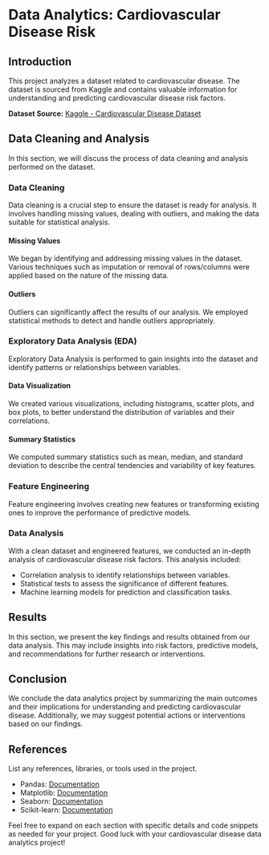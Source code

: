 # Data Analytics: Cardiovascular Disease Risk

## Introduction
This project analyzes a dataset related to cardiovascular disease. The dataset is sourced from Kaggle and contains valuable information for understanding and predicting cardiovascular disease risk factors.

**Dataset Source:** [Kaggle - Cardiovascular Disease Dataset](https://www.kaggle.com/datasets/sulianova/cardiovascular-disease-dataset/)

## Data Cleaning and Analysis
In this section, we will discuss the process of data cleaning and analysis performed on the dataset.

### Data Cleaning
Data cleaning is a crucial step to ensure the dataset is ready for analysis. It involves handling missing values, dealing with outliers, and making the data suitable for statistical analysis.

#### Missing Values
We began by identifying and addressing missing values in the dataset. Various techniques such as imputation or removal of rows/columns were applied based on the nature of the missing data.

#### Outliers
Outliers can significantly affect the results of our analysis. We employed statistical methods to detect and handle outliers appropriately.

### Exploratory Data Analysis (EDA)
Exploratory Data Analysis is performed to gain insights into the dataset and identify patterns or relationships between variables.

#### Data Visualization
We created various visualizations, including histograms, scatter plots, and box plots, to better understand the distribution of variables and their correlations.

#### Summary Statistics
We computed summary statistics such as mean, median, and standard deviation to describe the central tendencies and variability of key features.

### Feature Engineering
Feature engineering involves creating new features or transforming existing ones to improve the performance of predictive models.

### Data Analysis
With a clean dataset and engineered features, we conducted an in-depth analysis of cardiovascular disease risk factors. This analysis included:

- Correlation analysis to identify relationships between variables.
- Statistical tests to assess the significance of different features.
- Machine learning models for prediction and classification tasks.

## Results
In this section, we present the key findings and results obtained from our data analysis. This may include insights into risk factors, predictive models, and recommendations for further research or interventions.

## Conclusion
We conclude the data analytics project by summarizing the main outcomes and their implications for understanding and predicting cardiovascular disease. Additionally, we may suggest potential actions or interventions based on our findings.

## References
List any references, libraries, or tools used in the project.

- Pandas: [Documentation](https://pandas.pydata.org/docs/)
- Matplotlib: [Documentation](https://matplotlib.org/stable/contents.html)
- Seaborn: [Documentation](https://seaborn.pydata.org/)
- Scikit-learn: [Documentation](https://scikit-learn.org/stable/documentation.html)

Feel free to expand on each section with specific details and code snippets as needed for your project. Good luck with your cardiovascular disease data analytics project!
